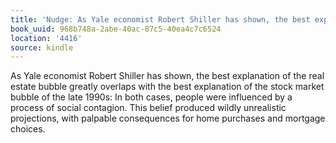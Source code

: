 ```yaml
---
title: 'Nudge: As Yale economist Robert Shiller has shown, the best explana…'
book_uuid: 968b748a-2abe-40ac-87c5-40ea4c7c6524
location: '4416'
source: kindle
---
```


As Yale economist Robert Shiller has shown, the best explanation of the real estate bubble greatly overlaps with the best explanation of the stock market bubble of the late 1990s: In both cases, people were influenced by a process of social contagion. This belief produced wildly unrealistic projections, with palpable consequences for home purchases and mortgage choices.